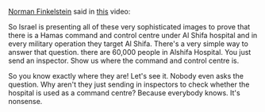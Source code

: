 [Norman Finkelstein](https://en.wikipedia.org/wiki/Norman_Finkelstein) said in [this](https://youtu.be/NeO9jGxnbbs?si=qIqXQiTahujvx5RD&t=1548) video:

So Israel is presenting all of these very sophisticated images to prove that there is a Hamas command and control centre under Al Shifa hospital and in every military operation they target Al Shifa. There's a very simple way to answer that question. there are 60,000 people in Alshifa Hospital. You just send an inspector. Show us where the command and control centre is.

So you know exactly where they are! Let's see it. Nobody even asks the question. Why aren't they just sending in inspectors to check whether the hospital is used as a command centre? Because everybody knows. It's nonsense.
